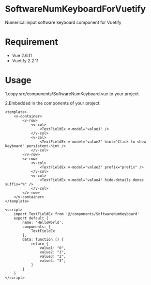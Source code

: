 # SoftwareNumKeyboardForVuetify
Numerical input software keyboard component for Vuetify

# Requirement
* Vue 2.6.11
* Vuetify 2.2.11

# Usage
1.copy src/components/SoftwareNumKeyboard.vue to your project.

2.Embedded in the components of your project.
    
    <template>
        <v-container>
            <v-row>
                <v-col>
                    <TextFieldEx v-model="value1" />
                </v-col>
                <v-col>
                    <TextFieldEx v-model="value2" hint="Click to show keyboard" persistent-hint />
                </v-col>
            </v-row>
            <v-row>
                <v-col>
                    <TextFieldEx v-model="value3" prefix="prefix" />
                </v-col>
                <v-col>
                    <TextFieldEx v-model="value4" hide-details dense suffix="%" />
                </v-col>
            </v-row>
        </v-container>
    </template>

    <script>
        import TextFieldEx from '@/components/SoftwareNumKeyboard'
        export default {
            name: 'HelloWorld',
            components: {
                TextFieldEx
            },
            data: function () {
                return {
                    value1: "0",
                    value2: "1",
                    value3: "2",
                    value4: "3",
                }
            }
        }
    </script>
